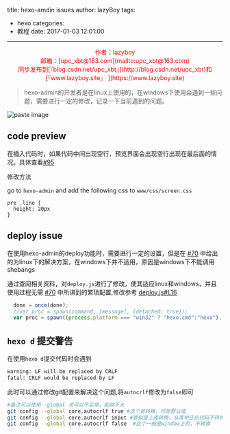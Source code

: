 title: hexo-amdin issues
author: lazyBoy
tags:
  - hexo
categories:
  - 教程
date: 2017-01-03 12:01:00
---
<p style="text-align:center"><font color="#FF0000"> 作者：lazyboy <br \>邮箱：[upc_xbt@163.com](mailto:upc_xbt@163.com) <br />同步发布到[『blog.csdn.net/upc_xbt』](http://blog.csdn.net/upc_xbt)和[『www.lazyboy.site』	](https://www.lazyboy.site)<br /></font></p>

>hexo-admin的开发者是在linux上使用的，在windows下使用会遇到一些问题，需要进行一定的修改，记录一下当前遇到的问题。

![paste image](http://oh1jgyw0v.bkt.clouddn.com/s1cros1rt0tlezgjly0vl  "Hexo admin")

<!-- more -->

## code preview

在插入代码时，如果代码中间出现空行，预览界面会出现空行出现在最后面的情况。具体查看[#95](https://github.com/jaredly/hexo-admin/issues/95)

修改方法

go to `hexo-admin` and add the following css to `www/css/screen.css`

```
pre .line {
  height: 20px
}
```


## deploy issue

在使用hexo-admin的deploy功能时，需要进行一定的设置，但是在 [#70](https://github.com/jaredly/hexo-admin/issues/70) 中给出的为linux下的解决方案，在windows下并不适用，原因是windows下不能调用shebangs

通过查阅相关资料，对`deploy.js`进行了修改，使其适应linux和windows，并且使用过程无需 [#70](https://github.com/jaredly/hexo-admin/issues/70) 中所讲到的繁琐配置,修改参考 [deploy.js#L16](https://github.com/xbotao/hexo-admin/blob/master/deploy.js#L16)

```JavaScript
  done = once(done);
  //var proc = spawn(command, [message], {detached: true});
  var proc = spawn((process.platform === "win32" ? "hexo.cmd":"hexo"), ['d', '-g'], {detached: true});

```



## `hexo d` 提交警告
在使用`hexo d`提交代码时会遇到
```Bash
warning: LF will be replaced by CRLF   
fatal: CRLF would be replaced by LF  
```

此时可以通过修改git配置来解决这个问题,将`autocrlf`修改为`false`即可

```Bash
#备注可以使用--global 也可以不实用，影响不大  
git config --global core.autocrlf true #这个是转换，也是默认值  
git config --global core.autocrlf input #貌似是上库转换，从库中迁出代码不转换  
git config --global core.autocrlf false  #这个一般是window上的，不转换  
```
